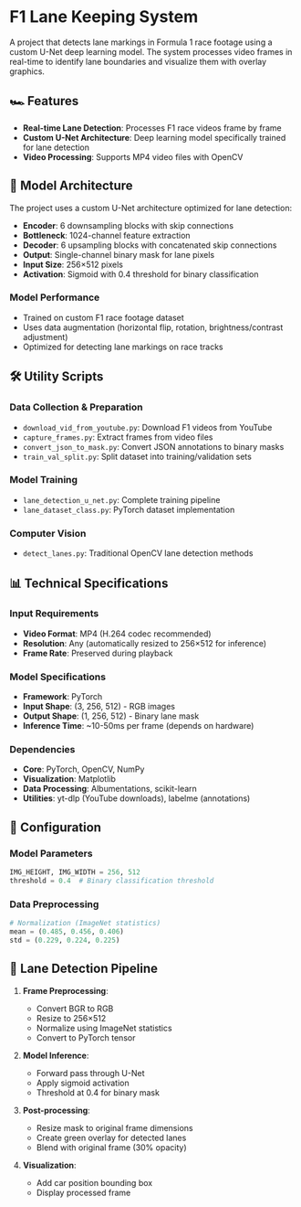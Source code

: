 # F1 Lane Keeping System

A project that detects lane markings in Formula 1 race footage using a custom U-Net deep learning model. The system processes video frames in real-time to identify lane boundaries and visualize them with overlay graphics.

## 🏎️ Features

- **Real-time Lane Detection**: Processes F1 race videos frame by frame
- **Custom U-Net Architecture**: Deep learning model specifically trained for lane detection
- **Video Processing**: Supports MP4 video files with OpenCV

## 🧠 Model Architecture

The project uses a custom U-Net architecture optimized for lane detection:

- **Encoder**: 6 downsampling blocks with skip connections
- **Bottleneck**: 1024-channel feature extraction
- **Decoder**: 6 upsampling blocks with concatenated skip connections
- **Output**: Single-channel binary mask for lane pixels
- **Input Size**: 256×512 pixels
- **Activation**: Sigmoid with 0.4 threshold for binary classification

### Model Performance
- Trained on custom F1 race footage dataset
- Uses data augmentation (horizontal flip, rotation, brightness/contrast adjustment)
- Optimized for detecting lane markings on race tracks

## 🛠️ Utility Scripts

### Data Collection & Preparation
- `download_vid_from_youtube.py`: Download F1 videos from YouTube
- `capture_frames.py`: Extract frames from video files
- `convert_json_to_mask.py`: Convert JSON annotations to binary masks
- `train_val_split.py`: Split dataset into training/validation sets

### Model Training
- `lane_detection_u_net.py`: Complete training pipeline
- `lane_dataset_class.py`: PyTorch dataset implementation

### Computer Vision
- `detect_lanes.py`: Traditional OpenCV lane detection methods

## 📊 Technical Specifications

### Input Requirements
- **Video Format**: MP4 (H.264 codec recommended)
- **Resolution**: Any (automatically resized to 256×512 for inference)
- **Frame Rate**: Preserved during playback

### Model Specifications
- **Framework**: PyTorch
- **Input Shape**: (3, 256, 512) - RGB images
- **Output Shape**: (1, 256, 512) - Binary lane mask
- **Inference Time**: ~10-50ms per frame (depends on hardware)

### Dependencies
- **Core**: PyTorch, OpenCV, NumPy
- **Visualization**: Matplotlib
- **Data Processing**: Albumentations, scikit-learn
- **Utilities**: yt-dlp (YouTube downloads), labelme (annotations)

## 🔧 Configuration

### Model Parameters
```python
IMG_HEIGHT, IMG_WIDTH = 256, 512
threshold = 0.4  # Binary classification threshold
```

### Data Preprocessing
```python
# Normalization (ImageNet statistics)
mean = (0.485, 0.456, 0.406)
std = (0.229, 0.224, 0.225)
```

## 🚦 Lane Detection Pipeline

1. **Frame Preprocessing**:
   - Convert BGR to RGB
   - Resize to 256×512
   - Normalize using ImageNet statistics
   - Convert to PyTorch tensor

2. **Model Inference**:
   - Forward pass through U-Net
   - Apply sigmoid activation
   - Threshold at 0.4 for binary mask

3. **Post-processing**:
   - Resize mask to original frame dimensions
   - Create green overlay for detected lanes
   - Blend with original frame (30% opacity)

4. **Visualization**:
   - Add car position bounding box
   - Display processed frame
